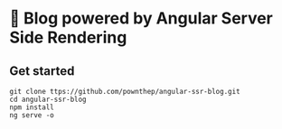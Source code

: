 # 📕 Blog powered by Angular Server Side Rendering

## Get started
    git clone ttps://github.com/pownthep/angular-ssr-blog.git
    cd angular-ssr-blog
    npm install
    ng serve -o
